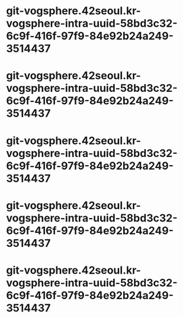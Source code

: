 # git-vogsphere.42seoul.kr-vogsphere-intra-uuid-58bd3c32-6c9f-416f-97f9-84e92b24a249-3514437
# git-vogsphere.42seoul.kr-vogsphere-intra-uuid-58bd3c32-6c9f-416f-97f9-84e92b24a249-3514437
# git-vogsphere.42seoul.kr-vogsphere-intra-uuid-58bd3c32-6c9f-416f-97f9-84e92b24a249-3514437
# git-vogsphere.42seoul.kr-vogsphere-intra-uuid-58bd3c32-6c9f-416f-97f9-84e92b24a249-3514437
# git-vogsphere.42seoul.kr-vogsphere-intra-uuid-58bd3c32-6c9f-416f-97f9-84e92b24a249-3514437
